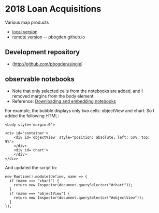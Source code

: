 
# 2018 Loan Acquisitions

Various map products

* [local version](http://localhost/~pbogden/fm/2018)
* [remote version](http://pbogden.com/fm/2018) -- pbogden.github.io

## Development repository

* (http://github.com/pbogden/single)

## observable notebooks

* Note that only selected cells from the notebooks are added, and I removed margins from the body element
* Reference: [Downloading and embedding notebooks](https://observablehq.com/@observablehq/downloading-and-embedding-notebooks)

For example, the bubble displays only two cells: objectView and chart. So I added the following HTML:

    <body style='margin:0'>

    <div id='container'>
        <div id='objectView' style="position: absolute; left: 50%; top: 5%">
        </div>
        <div id='chart'>
        </div>
    </div>

And updated the script to:

    new Runtime().module(define, name => {
      if (name === "chart") {
        return new Inspector(document.querySelector("#chart"));
      }
      if (name === "objectView") {
        return new Inspector(document.querySelector("#objectView"));
      }
    });

